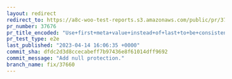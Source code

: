 ```yaml
---
layout: redirect
redirect_to: https://a8c-woo-test-reports.s3.amazonaws.com/public/pr/37676/e2e/index.html
pr_number: 37676
pr_title_encoded: "Use+first+meta+value+instead+of+last+to+be+consistent+with+WP_Post."
pr_test_type: e2e
last_published: "2023-04-14 16:06:35 +0000"
commit_sha: dfdc2d3d8ccecabeff7b97436e8f61014dff9692
commit_message: "Add null protection."
branch_name: fix/37660
---
```

